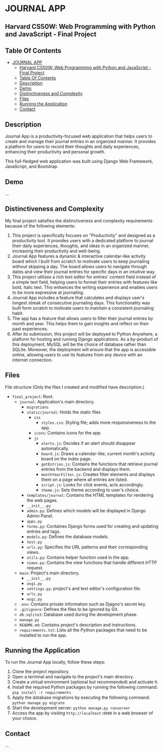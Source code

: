 # JOURNAL APP

## Harvard CS50W: Web Programming with Python and JavaScript - Final Project 

## Table Of Contents

- [JOURNAL APP](#journal-app)
  - [Harvard CS50W: Web Programming with Python and JavaScript - Final Project](#harvard-cs50w-web-programming-with-python-and-javascript---final-project)
  - [Table Of Contents](#table-of-contents)
  - [Description](#description)
  - [Demo](#demo)
  - [Distinctiveness and Complexity](#distinctiveness-and-complexity)
  - [Files](#files)
  - [Running the Application](#running-the-application)
  - [Contact](#contact)

## Description
Journal App is a productivity-focused web application that helps users to create and manage their journal entries in an organized manner. It provides a platform for users to record their thoughts and daily experiences, enhancing their productivity and personal growth.

This full-fledged web application was built using Django Web Framework, JavaScript, and Bootstrap.

## Demo
...

## Distinctiveness and Complexity

My final project satisfies the distinctiveness and complexity requirements because of the following elements:

1. This project is specifically focuses on "Productivity" and designed as a productivity tool. It provides users with a dedicated platform to journal their daily experiences, thoughts, and ideas in an organized manner, increasing their productivity and well-being.
2. Journal App features a dynamic & interactive calendar-like activity board which I built from scratch to motivate users to keep journaling without skipping a day. The board allows users to navigate through dates and view their journal entries for specific days in an intuitive way.
3. This project utilizes a rich text editor for entries' content field instead of a simple text field, helping users to format their entries with features like bold, italic text. This enhances the writing experience and enables users to be more expressive at journaling.
4. Journal App includes a feature that calculates and displays user's longest streak of consecutive journaling days. This functionality was built form scratch to motivate users to maintain a consistent journaling habit.
5. The app has a feature that allows users to filter their journal entries by month and year. This helps them to gain insights and reflect on their past experiences.
6. After its submission, this project will be deployed to Python Anywhere, a platform for hosting and running Django applications. As a by-product of this deployment, MySQL will be the choice of database rather than SQLite. Moreover, the deployment will ensure that the app is accessible online, allowing users to use its features from any device with an internet connection.

## Files

File structure (Only the files I created and modified have description.)

- `final_project`: Root.
    - `journal`: Application's main directory.
      - `migrations`
      - `static/journal`: Holds the static files
        - `css`
            - `styles.css`: Styling file; adds more responsiveness to the app.
        - `icons`: Contains icons for the app.
        - `js` 
          - `alerts.js`: Decides if an alert should disappear automatically.
          - `board.js`: Draws a calendar-like, current month's activity board on the index page.
          - `getEntries.js`: Contains the functions that retrieve journal entries from the backend and displays them.
          - `monthYearFilter.js`: Creates filter elements and displays them on a page where all entries are listed.
          - `script.js`: Looks for click events, acts accordingly.
          - `theme.js`: Sets theme according to user's choice.
      - `templates/journal`: Contains the HTML templates for rendering the web pages.
      - `__init__.py`
      - `admin.py`: Defines which models will be displayed in Django Admin Panel.
      - `apps.py`
      - `forms.py`: Containes Django forms used for creating and updating entries and tags.
      - `models.py`: Defines the database models.
      - `test.py`
      - `urls.py`: Specifies the URL patterns and their corresponding views.
      - `utils.py`: Contains helper function used in the app.
      - `views.py`: Contains the view functions that handle different HTTP request.
    - `main`: Project's main directory.
      - `__init__.py`
      - `asgi.py`
      - `settings.py`: project's and text editor's configuration file.
      - `urls.py`
      - `wsgi.py`
    - `.env`: Contains private information such as Djagno's secret key.
    - `.gitignore`: Defines the files to be ignored by Git.
    - `db.sqlite3`: Database used during the development phase.
    - `manage.py`
    - `README.md`: Contains project's description and instructions.
    - `requirements.txt`: Lists all the Python packages that need to be installed to run the app.
  

## Running the Application
To run the Journal App locally, follow these steps:

1. Clone the project repository.
2. Open a terminal and navigate to the project's main directory.
3. Create a virtual environment (optional but recommended) and activate it.
4. Install the required Python packages by running the following command:
    `pip install -r requirements`
5. Apply the database migrations by executing the following command:
    `python manage.py migrate`
6. Start the development server:
    `python manage.py runserver`
7. Access the app by visiting `http://localhost:8000` in a web browser of your choice.

## Contact
...